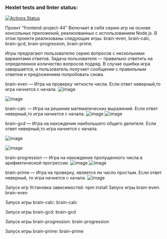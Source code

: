 ### Hexlet tests and linter status:
[![Actions Status](https://github.com/zitraxblade/frontend-project-44/actions/workflows/hexlet-check.yml/badge.svg)](https://github.com/zitraxblade/frontend-project-44/actions)

Проект "frontend-project-44"
Включает в себя серию игр на основе консольных приложений, реализованных с использованием Node.js. В этом проекте реализованы следующие игры: brain-even, brain-calc, brain-gcd, brain-progression, brain-prime.

Игры предлагают пользователю серию вопросов с несколькими вариантами ответов. Задача пользователя — правильно ответить на определенное количество вопросов подряд. В случае ошибки игра завершается, и пользователь получает сообщение с правильным ответом и предложением попробовать снова.

brain-even — Игра на проверку четности числа. Если ответ неверный,то игра начнется с начала.
![image](https://github.com/user-attachments/assets/37e07edd-7780-4a72-a556-1e42bd1f60bf)

![image](https://github.com/user-attachments/assets/49294f4a-05bb-493b-871a-b277b85dda3a)

brain-calc — Игра на решение математических выражений. Если ответ неверный,то игра начнется с начала.
![image](https://github.com/user-attachments/assets/247c84ae-ee02-4b4f-8f52-0f962c1e6f6d)
![image](https://github.com/user-attachments/assets/f02bdaae-e5b8-473c-b3c8-b78934e72b16)

brain-gcd — Игра на нахождение наибольшего общего делителя. Если ответ неверный,то игра начнется с начала.

![image](https://github.com/user-attachments/assets/9c152127-d89f-4b63-ac5d-fe8ca11e8dcc)

![image](https://github.com/user-attachments/assets/3545f793-6f33-4a78-ad66-059209537d3a)

brain-progression — Игра на нахождение пропущенного числа в арифметической прогрессии. 
![image](https://github.com/user-attachments/assets/5c57f478-172b-4b25-9cc6-6b6ddd38ef27)
![image](https://github.com/user-attachments/assets/f00939ae-0f79-4daa-916e-fb46062df26b)



brain-prime — Игра на проверку, является ли число простым. Если ответ неверный, то игра начнется с начала.
![image](https://github.com/user-attachments/assets/a9cf5653-7521-40b8-a92a-ef951756a559)


Запуск игр
Установка зависимостей: npm install
Запуск игры brain-even:
brain-even

Запуск игры brain-calc:
brain-calc

Запуск игры brain-gcd:
brain-gcd

Запуск игры brain-progression:
brain-progression

Запуск игры brain-prime:
brain-prime
